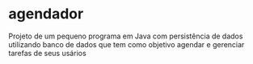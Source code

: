 # agendador
Projeto de um pequeno programa em Java com persistência de dados utilizando banco de dados que tem como objetivo agendar e gerenciar tarefas de seus usários
